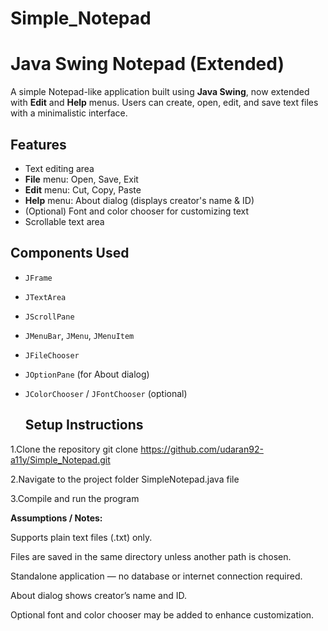 # Simple_Notepad


# Java Swing Notepad (Extended)

A simple Notepad-like application built using **Java Swing**, now extended with **Edit** and **Help** menus. Users can create, open, edit, and save text files with a minimalistic interface.  

## Features
- Text editing area  
- **File** menu: Open, Save, Exit  
- **Edit** menu: Cut, Copy, Paste  
- **Help** menu: About dialog (displays creator's name & ID)  
- (Optional) Font and color chooser for customizing text  
- Scrollable text area

 ## Components Used
- `JFrame`  
- `JTextArea`  
- `JScrollPane`  
- `JMenuBar`, `JMenu`, `JMenuItem`  
- `JFileChooser`  
- `JOptionPane` (for About dialog)  
- `JColorChooser` / `JFontChooser` (optional)

  ## Setup Instructions
1.Clone the repository
   git clone https://github.com/udaran92-a11y/Simple_Notepad.git

2.Navigate to the project folder
  SimpleNotepad.java file
 

3.Compile and run the program


**Assumptions / Notes:**

   Supports plain text files (.txt) only.

   Files are saved in the same directory unless another path is chosen.

   Standalone application — no database or internet connection required.

   About dialog shows creator’s name and ID.

   Optional font and color chooser may be added to enhance customization.

